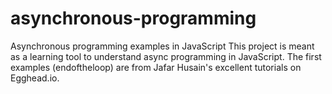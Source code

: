 # asynchronous-programming
Asynchronous programming examples in JavaScript
This project is meant as a learning tool to understand async programming in JavaScript. The first examples (endoftheloop) are from Jafar Husain's
excellent tutorials on Egghead.io. 
